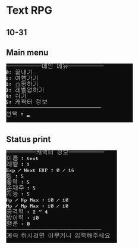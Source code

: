 
Text RPG
=============

10-31
-------------

## Main menu
<img src="./images/mainMenu.png">

## Status print
<img src="./images/Status.png">